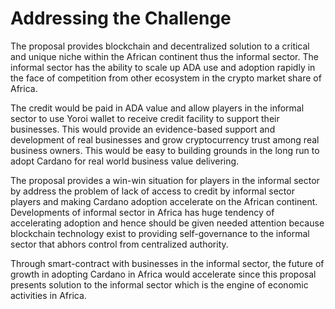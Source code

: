 # Addressing the Challenge

The proposal provides blockchain and decentralized solution to a critical and unique niche within the African continent thus the informal sector. The informal sector has the ability to scale up ADA use and adoption rapidly in the face of competition from other ecosystem in the crypto market share of Africa. 

The credit would be paid in ADA value and allow players in the informal sector to use Yoroi wallet to receive credit facility to support their businesses. This would provide an evidence-based support and development of real businesses and grow cryptocurrency trust among real business owners. This would be easy to building grounds in the long run to adopt Cardano for real world business value delivering. 

The proposal provides a win-win situation for players in the informal sector by address the problem of lack of access to credit by informal sector players and making Cardano adoption accelerate on the African continent. Developments of informal sector in Africa has huge tendency of accelerating adoption and hence should be given needed attention because blockchain technology exist to providing self-governance to the informal sector that abhors control from centralized authority. 

Through smart-contract with businesses in the informal sector, the future of growth in adopting Cardano in Africa would accelerate since this proposal presents solution to the informal sector which is the engine of economic activities in Africa.